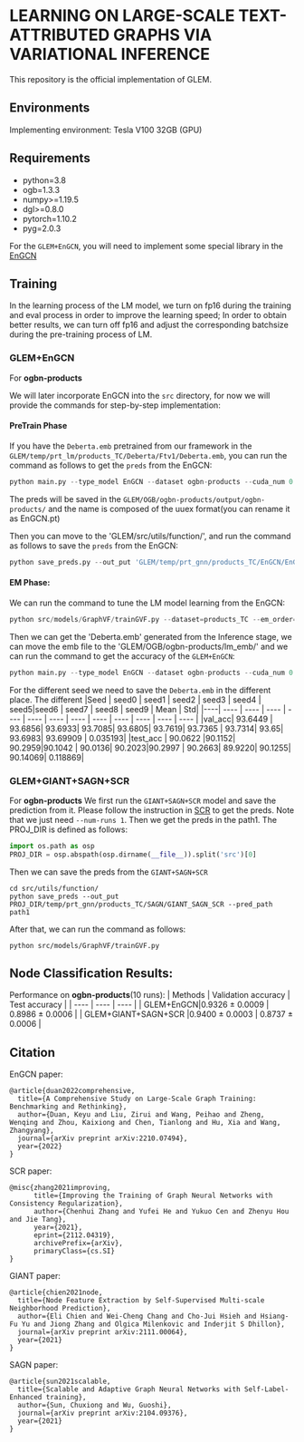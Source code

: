 # LEARNING ON LARGE-SCALE TEXT-ATTRIBUTED GRAPHS VIA VARIATIONAL INFERENCE
This repository is the official implementation of GLEM.

## Environments
Implementing environment: Tesla V100 32GB (GPU)
  
## Requirements
- python=3.8
- ogb=1.3.3
- numpy>=1.19.5
- dgl>=0.8.0
- pytorch=1.10.2
- pyg=2.0.3

For the `GLEM+EnGCN`, you will need to implement some special library in the [EnGCN](https://github.com/VITA-Group/Large_Scale_GCN_Benchmarking)

## Training
In the learning process of the LM model, we turn on fp16 during the training and eval process in order to improve the learning speed; 
In order to obtain better results, we can turn off fp16 and adjust the corresponding batchsize during the pre-training process of LM.

### GLEM+EnGCN
For **ogbn-products**

We will later incorporate EnGCN into the `src` directory, for now we will provide the commands for step-by-step implementation:
#### PreTrain Phase
If you have the `Deberta.emb` pretrained from our framework in the `GLEM/temp/prt_lm/products_TC/Deberta/Ftv1/Deberta.emb`, you can run the command as follows to get the `preds` from the EnGCN:

```python
python main.py --type_model EnGCN --dataset ogbn-products --cuda_num 0 --lr 0.01 --weight_decay 0 --dropout 0.2 --epochs 70 --dim_hidden 512 --num_layers 8 --use_batch_norm True --batch_size 10000 --SLE_threshold 0.8 --N_exp 1 --tosparse  --LM_emb_path 'GLEM/temp/prt_lm/products_TC/Deberta/Ftv1/Deberta.emb'
```
The preds will be saved in the `GLEM/OGB/ogbn-products/output/ogbn-products/` and the name is composed of the uuex format(you can rename it as EnGCN.pt)

Then you can move to the 'GLEM/src/utils/function/', and run the command as follows to save the `preds` from the EnGCN:
```python
python save_preds.py --out_put 'GLEM/temp/prt_gnn/products_TC/EnGCN/EnGCN/' --pred_path 'GLEM/OGB/ogbn-products/output/ogbn-products/EnGCN.pt'
```
#### EM Phase:
We can run the command to tune the LM model learning from the EnGCN:
```python
python src/models/GraphVF/trainGVF.py --dataset=products_TC --em_order=LM-first --gnn_ce_reduction=mean --gnn_ckpt=EnGCN  --gnn_model=EnGCN  --inf_n_epochs=1 --inf_tr_n_nodes=200000 --lm_ce_reduction=mean --lm_cla_dropout=0.4 --lm_epochs=1 --lm_eq_batch_size=120 --lm_eval_patience=65308 --lm_init_ckpt=PrevEM --lm_label_smoothing_factor=0 --lm_load_best_model_at_end=T --lm_lr=3e-05 --lm_model=Deberta --lm_pl_ratio=1 --lm_pl_weight=0.05 --pl_filter=0.9 --pseudo_temp=0.2 --seed=0 --gpus=0
```
Then we can get the 'Deberta.emb' generated from the Inference stage, we can move the emb file to the 'GLEM/OGB/ogbn-products/lm_emb/' and we can run the command to get the accuracy of the `GLEM+EnGCN`:
```python
python main.py --type_model EnGCN --dataset ogbn-products --cuda_num 0 --lr 0.01 --weight_decay 0 --dropout 0.2 --epochs 70 --dim_hidden 512 --num_layers 8 --use_batch_norm True --batch_size 10000 --SLE_threshold 0.8 --N_exp 1 --tosparse --exp_name 'GLEM_EnGCN_seed0' --seed 0 --LM_emb_path 'GLEM/OGB/ogbn-products/lm_emb/seed0/Deberta.emb'
```
For the different seed we need to save the `Deberta.emb` in the different place.
The different 
|Seed | seed0   | seed1    | seed2 | seed3   | seed4   | seed5|seed6  | seed7   | seed8 | seed9 | Mean | Std|
|----|  ----  | ----  |  ---- | ----  | ----  |  ---- | ----  | ----  |  ---- | ---- | ---- | ---- |
|val_acc| 93.6449 | 93.6856| 93.6933| 93.7085| 93.6805| 93.7619| 93.7365 | 93.7314| 93.65| 93.6983| 93.69909 | 0.035193| 
|test_acc | 90.0622 |90.1152| 90.2959|90.1042 | 90.0136| 90.2023|90.2997 | 90.2663| 89.9220| 90.1255| 90.14069| 0.118869|

### GLEM+GIANT+SAGN+SCR
For **ogbn-products**
We first run the `GIANT+SAGN+SCR` model and save the prediction from it.
Please follow the instruction in [SCR](https://github.com/THUDM/SCR/tree/main/ogbn-products) to get the preds.
Note that we just need `--num-runs 1`. Then we get the preds in the path1.
The PROJ_DIR is defined as follows: 
```python 
import os.path as osp
PROJ_DIR = osp.abspath(osp.dirname(__file__)).split('src')[0]
```
Then we can save the preds from the `GIANT+SAGN+SCR`
```
cd src/utils/function/
python save_preds --out_put  PROJ_DIR/temp/prt_gnn/products_TC/SAGN/GIANT_SAGN_SCR --pred_path path1
```

After that, we can run the command as follows:
``` 
python src/models/GraphVF/trainGVF.py 
```

## Node Classification Results:
Performance on **ogbn-products**(10 runs):
| Methods   | Validation accuracy  | Test accuracy  |
|  ----  | ----  |  ---- |
| GLEM+EnGCN|0.9326 ± 0.0009 | 0.8986 ± 0.0006 |
| GLEM+GIANT+SAGN+SCR |0.9400 ± 0.0003 | 0.8737 ± 0.0006 |

## Citation
EnGCN paper:
```
@article{duan2022comprehensive,
  title={A Comprehensive Study on Large-Scale Graph Training: Benchmarking and Rethinking},
  author={Duan, Keyu and Liu, Zirui and Wang, Peihao and Zheng, Wenqing and Zhou, Kaixiong and Chen, Tianlong and Hu, Xia and Wang, Zhangyang},
  journal={arXiv preprint arXiv:2210.07494},
  year={2022}
}
```

SCR paper:
```
@misc{zhang2021improving,
      title={Improving the Training of Graph Neural Networks with Consistency Regularization}, 
      author={Chenhui Zhang and Yufei He and Yukuo Cen and Zhenyu Hou and Jie Tang},
      year={2021},
      eprint={2112.04319},
      archivePrefix={arXiv},
      primaryClass={cs.SI}
}
```
GIANT paper:
```
@article{chien2021node,
  title={Node Feature Extraction by Self-Supervised Multi-scale Neighborhood Prediction},
  author={Eli Chien and Wei-Cheng Chang and Cho-Jui Hsieh and Hsiang-Fu Yu and Jiong Zhang and Olgica Milenkovic and Inderjit S Dhillon},
  journal={arXiv preprint arXiv:2111.00064},
  year={2021}
}
```
SAGN paper:
```
@article{sun2021scalable,
  title={Scalable and Adaptive Graph Neural Networks with Self-Label-Enhanced training},
  author={Sun, Chuxiong and Wu, Guoshi},
  journal={arXiv preprint arXiv:2104.09376},
  year={2021}
}
```
